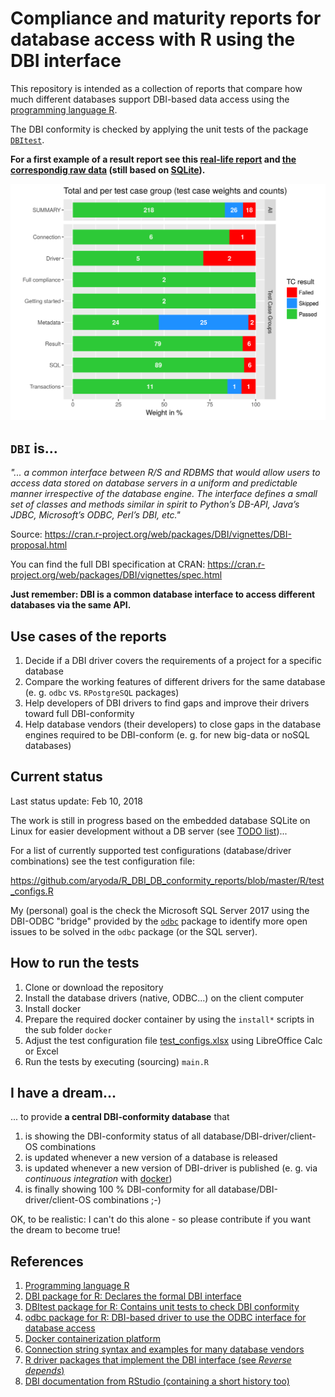 # Compliance and maturity reports for database access with R using the DBI interface

This repository is intended as a collection of reports that compare how much different databases support DBI-based data access using the [programming language R][1].

The DBI conformity is checked by applying the unit tests of the package [`DBItest`][3].

**For a first example of a result report see this [real-life report](https://htmlpreview.github.io/?https://github.com/aryoda/R_DBI_DB_conformity_reports/blob/master/results/examples/example_result_report.html)
and [the correspondig raw data](results/examples/example_result_raw_data.xlsx) (still based on [SQLite](https://www.sqlite.org/)).**

<img src = "results/examples/example_result_summary.png" width = "600">



## `DBI` is...

*"... a common interface between R/S and RDBMS that would allow users to access data stored on database servers in a uniform and predictable manner irrespective of the database engine. The interface defines a small set of classes and methods similar in spirit to Python’s DB-API, Java’s JDBC, Microsoft’s ODBC, Perl’s DBI, etc."*

Source: https://cran.r-project.org/web/packages/DBI/vignettes/DBI-proposal.html

You can find the full DBI specification at CRAN: https://cran.r-project.org/web/packages/DBI/vignettes/spec.html

**Just remember: DBI is a common database interface to access different databases via the same API.**



## Use cases of the reports

1. Decide if a DBI driver covers the requirements of a project for a specific database
1. Compare the working features of different drivers for the same database (e. g. `odbc` vs. `RPostgreSQL` packages)
1. Help developers of DBI drivers to find gaps and improve their drivers toward full DBI-conformity
1. Help database vendors (their developers) to close gaps in the database engines required to be DBI-conform
   (e. g. for new big-data or noSQL databases)



## Current status

Last status update: Feb 10, 2018

The work is still in progress based on the embedded database SQLite on Linux
for easier development without a DB server (see [TODO list](TODO.md))...

For a list of currently supported test configurations (database/driver combinations)
see the test configuration file:

https://github.com/aryoda/R_DBI_DB_conformity_reports/blob/master/R/test_configs.R

My (personal) goal is the check the Microsoft SQL Server 2017 using the DBI-ODBC "bridge"
provided by the [`odbc`][2] package to identify more open issues to be solved in the `odbc` package
(or the SQL server).


## How to run the tests

1. Clone or download the repository
1. Install the database drivers (native, ODBC...) on the client computer
1. Install docker
1. Prepare the required docker container by using the `install*` scripts in the sub folder `docker`
1. Adjust the test configuration file
   [test_configs.xlsx](https://github.com/aryoda/R_DBI_DB_conformity_reports/blob/master/test_configs.xlsx)
   using LibreOffice Calc or Excel
1. Run the tests by executing (sourcing) `main.R`



## I have a dream...

... to provide **a central DBI-conformity database** that

1. is showing the DBI-conformity status of all database/DBI-driver/client-OS combinations
1. is updated whenever a new version of a database is released
1. is updated whenever a new version of DBI-driver is published (e. g. via *continuous integration* with [docker][4])
1. is finally showing 100 % DBI-conformity for all database/DBI-driver/client-OS combinations ;-)

OK, to be realistic: I can't do this alone - so please contribute if you want the dream to become true!



## References

1. [Programming language R](https://www.r-project.org/)
1. [DBI package for R: Declares the formal DBI interface](https://github.com/r-dbi/DBI)
1. [DBItest package for R: Contains unit tests to check DBI conformity](https://github.com/r-dbi/DBItest)
1. [odbc package for R: DBI-based driver to use the ODBC interface for database access](https://github.com/r-dbi/odbc)
1. [Docker containerization platform](https://www.docker.com/)
1. [Connection string syntax and examples for many database vendors](https://www.connectionstrings.com)
1. [R driver packages that implement the DBI interface (see *Reverse depends*)](https://cran.r-project.org/web/packages/DBI/index.html)
1. [DBI documentation from RStudio (containing a short history too)](https://db.rstudio.com/dbi/)


[1]: https://www.r-project.org/
[2]: https://github.com/r-dbi/odbc
[3]: https://github.com/r-dbi/DBItest
[4]: https://www.docker.com/


